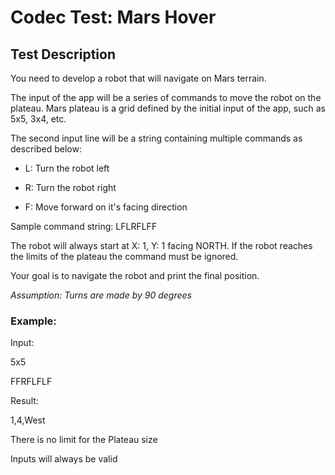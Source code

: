 # Codec Test: Mars Hover

## Test Description
You need to develop a robot that will navigate on Mars terrain.

The input of the app will be a series of commands to move the robot on the plateau. Mars plateau is a grid defined by the initial input of the app, such as 5x5, 3x4, etc.

The second input line will be a string containing multiple commands as described below:

- L: Turn the robot left

- R: Turn the robot right

- F: Move forward on it's facing direction



Sample command string: LFLRFLFF

The robot will always start at X: 1, Y: 1 facing NORTH. If the robot reaches the limits of the plateau the command must be ignored.

Your goal is to navigate the robot and print the final position.

_Assumption: Turns are made by 90 degrees_

### Example:

Input:

5x5

FFRFLFLF

Result:

1,4,West

There is no limit for the Plateau size

Inputs will always be valid
